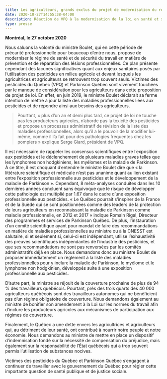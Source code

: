 ```yaml
---
title: Les agriculteurs, grands exclus du projet de modernisation du régime de santé et de sécurité du travail.
date: 2020-10-27T14:55:38-04:00
description: Réaction de VPQ à la modernisation de la loi en santé et sécurité du travail - projet de loi n° 59
type: presse
---
```


**Montréal, le 27 octobre 2020**

Nous saluons la volonté du ministre Boulet, qui en cette période de précarité professionnelle pour beaucoup d’entre nous, propose de moderniser le régime de santé et de sécurité du travail en matière de prévention et de réparation des lésions professionnelles. Ce plan présente cependant des lacunes significatives quant aux enjeux sanitaires posés par l’utilisation des pesticides en milieu agricole et devant lesquels les agricultrices et agriculteurs se retrouvent trop souvent seuls.
Victimes des pesticides du Québec (VPQ) et Parkinson Québec sont vivement touchées par le manque de considération pour les agriculteurs dans cette proposition de projet de loi. En effet, en juin 2019, le ministre Boulet déclarait sa ferme intention de mettre à jour la liste des maladies professionnelles liées aux pesticides et de répondre ainsi aux besoins des agriculteurs. 
> Pourtant, « plus d’un an et demi plus tard, ce projet de loi ne touche pas les producteurs agricoles, n’aborde pas la toxicité des pesticides et propose un processus administratif de révision de la liste des maladies professionnelles, alors qu’il a le pouvoir de la modifier lui-même, comme il l’a fait pour des pathologies fréquentes chez les pompiers » explique Serge Giard, président de VPQ.

Il est nécessaire de rappeler les consensus scientifiques entre l’exposition aux pesticides et le déclenchement de plusieurs maladies graves telles que les lymphomes non hodgkiniens, les myélomes et la maladie de Parkinson. À ce titre, il est choquant d’entendre le ministre Boulet dire que « la littérature scientifique et médicale n’est pas unanime quant au lien existant entre l’exposition professionnelle aux pesticides et le développement de la maladie de Parkinson ». Cependant, 8 méta-analyses conduites dans les 10 dernières années concluent sans équivoque que le risque de développer cette pathologie est multiplié par 1.67 dans le cadre d’une exposition professionnelle aux pesticides. « Le Québec pourrait s’inspirer de la France et de la Suède qui se sont positionnées comme des leaders de la protection de leurs agriculteurs en reconnaissant la maladie de Parkinson comme maladie professionnelle, en 2012 et 2017 » indique Romain Rigal, Directeur des programmes et services de Parkinson Québec.
De plus, l’instauration d’un comité scientifique ayant pour mandat de faire des recommandations en matière de maladies professionnelles au ministre ou à la CNESST est salutaire, si et seulement si, celui-ci est indépendant, utilise l’exhaustivité des preuves scientifiques indépendantes de l’industrie des pesticides, et que ses recommandations ne sont pas renversées par les comités administratifs déjà en place. Nous demandons donc au ministre Boulet de proposer immédiatement un règlement à la liste des maladies professionnelles pour y inclure la maladie de Parkinson, le myélome et le lymphome non hodgkinien, développés suite à une exposition professionnelle aux pesticides.

D’autre part, le ministre se réjouit de la couverture prochaine de plus de 94 % des travailleurs québécois. Pourtant, près des trois quarts des 40 000 agriculteurs québécois sont des travailleurs autonomes qui ne bénéficient pas d’un régime obligatoire de couverture. Nous demandons également au ministre de bonifier son amendement à la Loi sur les normes du travail afin d’inclure les producteurs agricoles aux mécanismes de participation aux régimes de couverture.

Finalement, le Québec a une dette envers les agricultrices et agriculteurs qui, au détriment de leur santé, ont contribué à nourrir notre peuple et notre économie. Nous demandons au ministre de mettre en place un dispositif d’indemnisation fondé sur la nécessité de compensation du préjudice, mais également sur la responsabilité de l’État québécois qui a trop souvent permis l’utilisation de substances nocives. 

Victimes des pesticides du Québec et Parkinson Québec s’engagent à continuer de travailler avec le gouvernement du Québec pour régler cette importante question de santé publique et de justice sociale.
